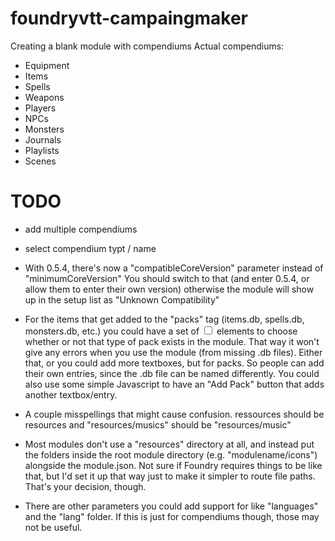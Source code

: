 # foundryvtt-campaingmaker

Creating a blank module with compendiums
Actual compendiums:
- Equipment
- Items
- Spells
- Weapons
- Players
- NPCs
- Monsters
- Journals
- Playlists
- Scenes

# TODO
- add multiple compendiums
- select compendium typt / name
- With 0.5.4, there's now a "compatibleCoreVersion" parameter instead of "minimumCoreVersion" You should switch to that (and enter 0.5.4, or allow them to enter their own version) otherwise the module will show up in the setup list as "Unknown Compatibility"

- For the items that get added to the "packs" tag (items.db, spells.db, monsters.db, etc.) you could have a set of <input type="checkbox"> elements to choose whether or not that type of pack exists in the module. That way it won't give any errors when you use the module (from missing .db files). Either that, or you could add more textboxes, but for packs. So people can add their own entries, since the .db file can be named differently. You could also use some simple Javascript to have an "Add Pack" button that adds another textbox/entry.

- A couple misspellings that might cause confusion. ressources should be resources and "resources/musics" should be "resources/music"

- Most modules don't use a "resources" directory at all, and instead put the folders inside the root module directory (e.g. "modulename/icons") alongside the module.json. Not sure if Foundry requires things to be like that, but I'd set it up that way just to make it simpler to route file paths. That's your decision, though.

- There are other parameters you could add support for like "languages" and  the "lang" folder. If this is just for compendiums though, those may not be useful.
